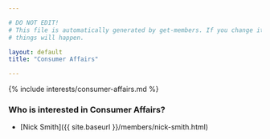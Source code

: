 ```yaml
---

# DO NOT EDIT!
# This file is automatically generated by get-members. If you change it, bad
# things will happen.

layout: default
title: "Consumer Affairs"

---
```


{% include interests/consumer-affairs.md %}

### Who is interested in Consumer Affairs?


* [Nick Smith]({{ site.baseurl }}/members/nick-smith.html)
